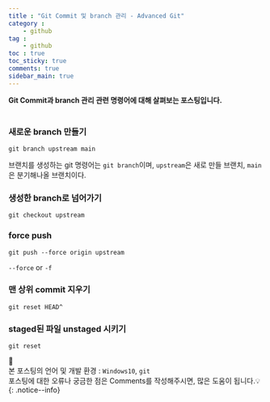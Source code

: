 ```yaml
---
title : "Git Commit 및 branch 관리 - Advanced Git"
category :
    - github
tag :
    - github
toc : true
toc_sticky: true
comments: true
sidebar_main: true
---
```


**Git Commit과 branch 관리 관련 명령어에 대해 살펴보는 포스팅입니다.**<br><br>

### 새로운 branch 만들기
```
git branch upstream main
```
브랜치를 생성하는 git 명령어는 `git branch`이며, `upstream`은 새로 만들 브랜치, `main`은 분기해나올 브랜치이다.

### 생성한 branch로 넘어가기
```
git checkout upstream
```

### force push
```
git push --force origin upstream
```
`--force` or `-f`

### 맨 상위 commit 지우기
```
git reset HEAD^
```

### staged된 파일 unstaged 시키기
```
git reset
```

📣<br>
본 포스팅의 언어 및 개발 환경 : `Windows10`, `git`<br>
포스팅에 대한 오류나 궁금한 점은 Comments를 작성해주시면, 많은 도움이 됩니다.💡
{: .notice--info}